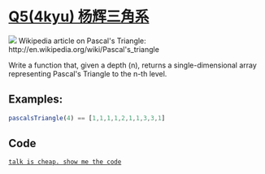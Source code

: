 # <a href="http://www.codewars.com/kata/5226eb40316b56c8d500030f/train/javascript">Q5(4kyu) 杨辉三角系</a>
<img src="https://upload.wikimedia.org/wikipedia/commons/0/0d/PascalTriangleAnimated2.gif">
Wikipedia article on Pascal's Triangle: http://en.wikipedia.org/wiki/Pascal's_triangle

Write a function that, given a depth (n), returns a single-dimensional array representing Pascal's Triangle to the n-th level.
    
## Examples:
``` js
pascalsTriangle(4) == [1,1,1,1,2,1,1,3,3,1]
```

## Code
<a href="https://github.com/Hilbertangers/codeWar/blob/master/code/code_05.js">`talk is cheap. show me the code`</a>